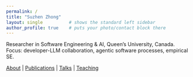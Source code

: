 ```yaml
---
permalink: /
title: "Suzhen Zhong"
layout: single          # shows the standard left sidebar
author_profile: true    # puts your photo/contact block there
---
```


<div class="home-wrapper">

<!-- <h1 class="home-title">Suzhen Zhong</h1> -->

<p class="home-tagline">
  Researcher in Software Engineering & AI, Queen’s University, Canada.<br>
  Focus: developer-LLM collaboration, agentic software processes, empirical SE.
</p>

<nav class="home-nav">
  <a href="/about/">About</a> |
  <a href="/publications/">Publications</a> |
  <a href="/talks/">Talks</a> |
  <a href="/teaching/">Teaching</a>
</nav>

</div>
